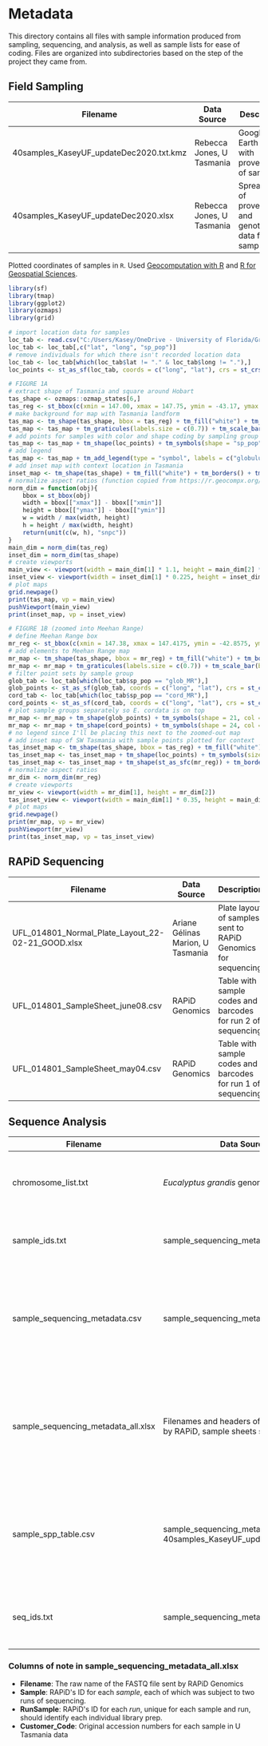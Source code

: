 # Metadata
This directory contains all files with sample information produced from sampling, sequencing, and analysis, as well as sample lists for ease of coding. Files are organized into subdirectories based on the step of the project they came from.


## Field Sampling

| Filename                                | Data Source               | Description                                  |
| --------------------------------------- | ------------------------- | -------------------------------------------- |
| 40samples_KaseyUF_updateDec2020.txt.kmz | Rebecca Jones, U Tasmania | Google Earth file with provenance of samples |
| 40samples_KaseyUF_updateDec2020.xlsx    | Rebecca Jones, U Tasmania | Spreadsheet of provenance and genotype data for samples |

Plotted coordinates of samples in `R`. Used [Geocomputation with R](https://r.geocompx.org/adv-map) and [R for Geospatial Sciences](https://jsimkins2.github.io/geog473-673/spatial-plots-with-ggplot2.html).
```R
library(sf)
library(tmap)
library(ggplot2)
library(ozmaps)
library(grid)

# import location data for samples
loc_tab <- read.csv("C:/Users/Kasey/OneDrive - University of Florida/Grad School Documents/Projects/eucalyptus-hybrid-resequencing/00.metadata/01.field_sampling/40samples_KaseyUF_updateDec2020.csv")
loc_tab <- loc_tab[,c("lat", "long", "sp_pop")]
# remove individuals for which there isn't recorded location data
loc_tab <- loc_tab[which(loc_tab$lat != "." & loc_tab$long != "."),]
loc_points <- st_as_sf(loc_tab, coords = c("long", "lat"), crs = st_crs(4326))

# FIGURE 1A
# extract shape of Tasmania and square around Hobart
tas_shape <- ozmaps::ozmap_states[6,]
tas_reg <- st_bbox(c(xmin = 147.00, xmax = 147.75, ymin = -43.17, ymax = -42.5), crs = st_crs(4326))
# make background for map with Tasmania landform
tas_map <- tm_shape(tas_shape, bbox = tas_reg) + tm_fill("white") + tm_borders() + tm_layout(bg.color = "#79B9B4")
tas_map <- tas_map + tm_graticules(labels.size = c(0.7)) + tm_scale_bar(breaks = c(0, 10, 20), text.size = 1, position = c("left", "top"))
# add points for samples with color and shape coding by sampling group
tas_map <- tas_map + tm_shape(loc_points) + tm_symbols(shape = "sp_pop", shapes = c("glob_pure" = 22, "glob_MR" = 21, "cord_MR" = 24), col = "sp_pop", palette = c("glob_pure" = "#1D91C0", "glob_MR" = "#454545", "cord_MR" = "#FED976"), border.col = "black", legend.col.show = FALSE, legend.shape.show = FALSE)
# add legend
tas_map <- tas_map + tm_add_legend(type = "symbol", labels = c("globulus (ref.)", "globulus (intr.)", "cordata"), title = "Sample Group", col = c("#1D91C0", "#454545", "#FED976"), shape = c(22,21,24)) + tm_layout(legend.outside = TRUE, legend.outside.position = "left", legend.outside.size = c(0.2, 0.3), legend.frame = TRUE, legend.text.size = 0.8, legend.title.size = 1.1, legend.bg.color = "white")
# add inset map with context location in Tasmania
inset_map <- tm_shape(tas_shape) + tm_fill("white") + tm_borders() + tm_shape(st_as_sfc(tas_reg)) + tm_borders(col = "black", lwd = 3) + tm_layout(bg.color = "#57939b")
# normalize aspect ratios (function copied from https://r.geocompx.org/adv-map)
norm_dim = function(obj){
    bbox = st_bbox(obj)
    width = bbox[["xmax"]] - bbox[["xmin"]]
    height = bbox[["ymax"]] - bbox[["ymin"]]
    w = width / max(width, height)
    h = height / max(width, height)
    return(unit(c(w, h), "snpc"))
}
main_dim = norm_dim(tas_reg)
inset_dim = norm_dim(tas_shape)
# create viewports
main_view <- viewport(width = main_dim[1] * 1.1, height = main_dim[2] * 1.1, x = unit(1, "npc"), y = unit(0.15, "npc"), just = c("right", "bottom"))
inset_view <- viewport(width = inset_dim[1] * 0.225, height = inset_dim[2] * 0.225, x = unit(0.8825,"npc"), y = unit(0.05, "npc"), just = c("right", "bottom"))
# plot maps
grid.newpage()
print(tas_map, vp = main_view)
pushViewport(main_view)
print(inset_map, vp = inset_view)

# FIGURE 1B (zoomed into Meehan Range)
# define Meehan Range box
mr_reg <- st_bbox(c(xmin = 147.38, xmax = 147.4175, ymin = -42.8575, ymax = -42.825), crs = st_crs(4326))
# add elements to Meehan Range map
mr_map <- tm_shape(tas_shape, bbox = mr_reg) + tm_fill("white") + tm_borders() + tm_layout(bg.color = "#79B9B4") # landmasss
mr_map <- mr_map + tm_graticules(labels.size = c(0.7)) + tm_scale_bar(breaks = c(0, 0.5, 1), text.size = 1, position = c("left", "top")) # axis labels and scale bar
# filter point sets by sample group
glob_tab <- loc_tab[which(loc_tab$sp_pop == "glob_MR"),]
glob_points <- st_as_sf(glob_tab, coords = c("long", "lat"), crs = st_crs(4326))
cord_tab <- loc_tab[which(loc_tab$sp_pop == "cord_MR"),]
cord_points <- st_as_sf(cord_tab, coords = c("long", "lat"), crs = st_crs(4326))
# plot sample groups separately so E. cordata is on top
mr_map <- mr_map + tm_shape(glob_points) + tm_symbols(shape = 21, col = "#454545", border.col = "black", legend.col.show = FALSE, legend.shape.show = FALSE) # E. globulus points
mr_map <- mr_map + tm_shape(cord_points) + tm_symbols(shape = 24, col = "#FED976", border.col = "black", legend.col.show = FALSE, legend.shape.show = FALSE)
# no legend since I'll be placing this next to the zoomed-out map
# add inset map of SW Tasmania with sample points plotted for context
tas_inset_map <- tm_shape(tas_shape, bbox = tas_reg) + tm_fill("white") + tm_borders() + tm_layout(bg.color = "#79B9B4")
tas_inset_map <- tas_inset_map + tm_shape(loc_points) + tm_symbols(size = 0.25, shape = "sp_pop", shapes = c("glob_pure" = 22, "glob_MR" = 21, "cord_MR" = 24), col = "sp_pop", palette = c("glob_pure" = "#1D91C0", "glob_MR" = "#454545", "cord_MR" = "#FED976"), legend.col.show = FALSE, legend.shape.show = FALSE)
tas_inset_map <- tas_inset_map + tm_shape(st_as_sfc(mr_reg)) + tm_borders(col = "black", lwd = 3)
# normalize aspect ratios
mr_dim <- norm_dim(mr_reg)
# create viewports
mr_view <- viewport(width = mr_dim[1], height = mr_dim[2])
tas_inset_view <- viewport(width = main_dim[1] * 0.35, height = main_dim[2] * 0.35, x = unit(0.9,"npc"), y = unit(0.06, "npc"), just = c("right", "bottom"))
# plot maps
grid.newpage()
print(mr_map, vp = mr_view)
pushViewport(mr_view)
print(tas_inset_map, vp = tas_inset_view)
```


## RAPiD Sequencing

| Filename                                | Data Source               | Description                                  |
| --------------------------------------- | ------------------------- | -------------------------------------------- |
| UFL_014801_Normal_Plate_Layout_22-02-21_GOOD.xlsx | Ariane Gélinas Marion, U Tasmania | Plate layout of samples sent to RAPiD Genomics for sequencing |
| UFL_014801_SampleSheet_june08.csv  | RAPiD Genomics | Table with sample codes and barcodes for run 2 of sequencing |
| UFL_014801_SampleSheet_may04.csv   | RAPiD Genomics | Table with sample codes and barcodes for run 1 of sequencing |


## Sequence Analysis

| Filename                                | Data Source               | Description                                  |
| --------------------------------------- | ------------------------- | -------------------------------------------- |
| chromosome_list.txt  | _Eucalyptus grandis_ genome | List of chromosome names in reference genome for code looping |
| sample_ids.txt          | sample_sequencing_metadata_all.xlsx | List of RAPiD ID numbers for each sample sequenced |
| sample_sequencing_metadata.csv | sample_sequencing_metadata_all.xlsx | Table of compiled metadata from all sources for each sequencing run file provided by RAPiD |
| sample_sequencing_metadata_all.xlsx | Filenames and headers of FASTQ files sent by RAPiD, sample sheets sent by RAPiD | Metadata for each FASTQ file, manually extracted and compiled. Files are split by sample, run, and direction. |
| sample_spp_table.csv                    | sample_sequencing_metadata_all.xlsx, 40samples_KaseyUF_updateDec2020.xlsx | Table translating RAPiD sample codes to U Tasmania accession numbers and species designation |
| seq_ids.txt | sample_sequencing_metadata_all.xlsx | List of all IDs unique to sample and sequencing run for code looping |

### Columns of note in sample_sequencing_metadata_all.xlsx
* **Filename**: The raw name of the FASTQ file sent by RAPiD Genomics
* **Sample**: RAPiD's ID for each _sample_, each of which was subject to two runs of sequencing.
* **RunSample**: RAPiD's ID for each _run_, unique for each sample and run, should identify each individual library prep.
* **Customer_Code**: Original accession numbers for each sample in U Tasmania data
